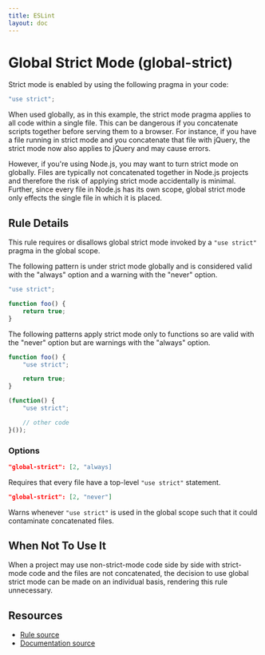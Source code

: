 ```yaml
---
title: ESLint
layout: doc
---
```

<!-- Note: No pull requests accepted for this file. See README.md in the root directory for details. -->
# Global Strict Mode (global-strict)

Strict mode is enabled by using the following pragma in your code:

```js
"use strict";
```

When used globally, as in this example, the strict mode pragma applies to all code within a single file. This can be dangerous if you concatenate scripts together before serving them to a browser. For instance, if you have a file running in strict mode and you concatenate that file with jQuery, the strict mode now also applies to jQuery and may cause errors.

However, if you're using Node.js, you may want to turn strict mode on globally. Files are typically not concatenated together in Node.js projects and therefore the risk of applying strict mode accidentally is minimal. Further, since every file in Node.js has its own scope, global strict mode only effects the single file in which it is placed.

## Rule Details

This rule requires or disallows global strict mode invoked by a `"use strict"` pragma in the global scope.

The following pattern is under strict mode globally and is considered valid with the "always" option and a warning with the "never" option.

```js
"use strict";

function foo() {
    return true;
}
```

The following patterns apply strict mode only to functions so are valid with the "never" option but are warnings with the "always" option.

```js
function foo() {
    "use strict";

    return true;
}

(function() {
    "use strict";

    // other code
}());
```

### Options

```json
"global-strict": [2, "always]
```

Requires that every file have a top-level `"use strict"` statement.

```json
"global-strict": [2, "never"]
```

Warns whenever `"use strict"` is used in the global scope such that it could contaminate concatenated files.

## When Not To Use It

When a project may use non-strict-mode code side by side with strict-mode code and the files are not concatenated, the decision to use global strict mode can be made on an individual basis, rendering this rule unnecessary.

## Resources

* [Rule source](https://github.com/eslint/eslint/tree/master/lib/rules/global-strict.js)
* [Documentation source](https://github.com/eslint/eslint/tree/master/docs/rules/global-strict.md)
